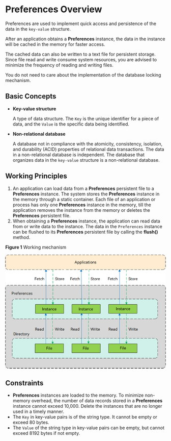 # Preferences Overview

Preferences are used to implement quick access and persistence of the data in the `key-value` structure.

After an application obtains a **Preferences** instance, the data in the instance will be cached in the memory for faster access.

The cached data can also be written to a text file for persistent storage. Since file read and write consume system resources, you are advised to minimize the frequency of reading and writing files.

You do not need to care about the implementation of the database locking mechanism.

## Basic Concepts

- **Key-value structure**

  A type of data structure. The `Key` is the unique identifier for a piece of data, and the `Value` is the specific data being identified.

- **Non-relational database**

  A database not in compliance with the atomicity, consistency, isolation, and durability (ACID) properties of relational data transactions. The data in a non-relational database is independent. The database that organizes data in the `key-value` structure is a non-relational database.

## Working Principles

1. An application can load data from a **Preferences** persistent file to a **Preferences** instance. The system stores the **Preferences** instance in the memory through a static container. Each file of an application or process has only one **Preferences** instance in the memory, till the application removes the instance from the memory or deletes the **Preferences** persistent file.
2. When obtaining a **Preferences** instance, the application can read data from or write data to the instance. The data in the `Preferences` instance can be flushed to its **Preferences** persistent file by calling the **flush()** method.

**Figure 1** Working mechanism

![](figures/preferences.png)

## Constraints

- **Preferences** instances are loaded to the memory. To minimize non-memory overhead, the number of data records stored in a **Preferences** instance cannot exceed 10,000. Delete the instances that are no longer used in a timely manner.
- The `Key` in key-value pairs is of the string type. It cannot be empty or exceed 80 bytes.
- The `Value` of the string type in key-value pairs can be empty, but cannot exceed 8192 bytes if not empty.
